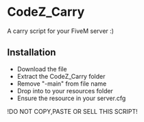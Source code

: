 # CodeZ_Carry
A carry script for your FiveM server :) 

Installation
------------
- Download the file
- Extract the CodeZ_Carry folder 
- Remove "-main" from file name
- Drop into to your resources folder
- Ensure the resource in your server.cfg

!DO NOT COPY,PASTE OR SELL THIS SCRIPT!
